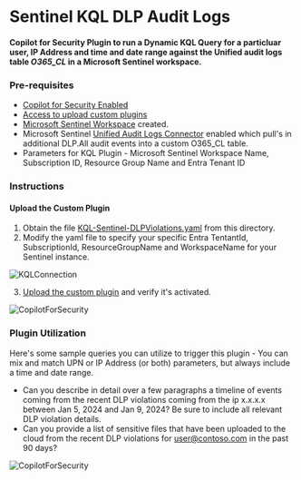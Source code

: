 # Sentinel KQL DLP Audit Logs

#### Copilot for Security Plugin to run a Dynamic KQL Query for a particluar user, IP Address and time and date range against the Unified audit logs table *O365_CL* in a Microsoft Sentinel workspace.

### Pre-requisites

* [Copilot for Security Enabled](https://learn.microsoft.com/en-us/security-copilot/get-started-security-copilot#onboarding-to-microsoft-security-copilot)
* [Access to upload custom plugins](https://learn.microsoft.com/en-us/security-copilot/manage-plugins?tabs=securitycopilotplugin#managing-custom-plugins)
* [Microsoft Sentinel Workspace](https://learn.microsoft.com/en-us/azure/sentinel/quickstart-onboard) created.
* Microsoft Sentinel [Unified Audit Logs Connector](https://github.com/sreedharande/IngestOffice365AuditLogs) enabled which pull's in additional DLP.All audit events into a custom O365_CL table.
* Parameters for KQL Plugin - Microsoft Sentinel Workspace Name, Subscription ID, Resource Group Name and Entra Tenant ID

### Instructions
#### Upload the Custom Plugin

1. Obtain the file [KQL-Sentinel-DLPViolations.yaml](https://github.com/SCStelz/CopilotForSecurity/blob/main/CustomPlugIns/KQL-Sentinel-DLPViolations/KQL-Sentinel-DLPViolations.yaml) from this directory.
2. Modify the yaml file to specify your specific Entra TentantId, SubscriptionId, ResourceGroupName and WorkspaceName for your Sentinel instance.

![KQLConnection](https://github.com/SCStelz/CopilotForSecurity/blob/main/Images/kql-connection.png)

3. [Upload the custom plugin](https://learn.microsoft.com/en-us/security-copilot/manage-plugins?tabs=securitycopilotplugin#add-custom-plugins) and verify it's activated.

![CopilotForSecurity](https://learn.microsoft.com/en-us/security-copilot/media/add-plugin-button.png)

### Plugin Utilization

Here's some sample queries you can utilize to trigger this plugin - You can mix and match UPN or IP Address (or both) parameters, but always include a time and date range.

* Can you describe in detail over a few paragraphs a timeline of events coming from the recent DLP violations coming from the ip x.x.x.x between Jan 5, 2024 and Jan 9, 2024? Be sure to include all relevant DLP violation details.
* Can you provide a list of sensitive files that have been uploaded to the cloud from the recent DLP violations for user@contoso.com in the past 90 days?

![CopilotForSecurity](https://github.com/SCStelz/CopilotForSecurity/blob/main/Images/dlp-masked.png)


